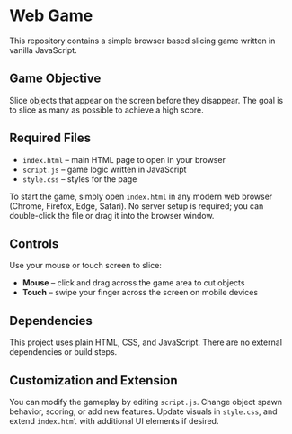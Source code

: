 # Web Game

This repository contains a simple browser based slicing game written in vanilla JavaScript.

## Game Objective
Slice objects that appear on the screen before they disappear. The goal is to slice as many as possible to achieve a high score.

## Required Files
- `index.html` – main HTML page to open in your browser
- `script.js` – game logic written in JavaScript
- `style.css` – styles for the page

To start the game, simply open `index.html` in any modern web browser (Chrome, Firefox, Edge, Safari). No server setup is required; you can double-click the file or drag it into the browser window.

## Controls
Use your mouse or touch screen to slice:
- **Mouse** – click and drag across the game area to cut objects
- **Touch** – swipe your finger across the screen on mobile devices

## Dependencies
This project uses plain HTML, CSS, and JavaScript. There are no external dependencies or build steps.

## Customization and Extension
You can modify the gameplay by editing `script.js`. Change object spawn behavior, scoring, or add new features. Update visuals in `style.css`, and extend `index.html` with additional UI elements if desired.
